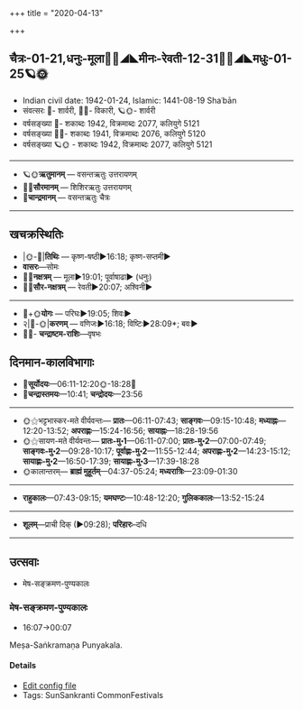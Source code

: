 +++
title = "2020-04-13"

+++
## चैत्रः-01-21,धनुः-मूला🌛🌌◢◣मीनः-रेवती-12-31🌌🌞◢◣मधुः-01-25🪐🌞
- Indian civil date: 1942-01-24, Islamic: 1441-08-19 Shaʿbān
- संवत्सरः 🌛- शार्वरी, 🌌🌞- विकारी, 🪐🌞- शार्वरी
- वर्षसङ्ख्या 🌛- शकाब्दः 1942, विक्रमाब्दः 2077, कलियुगे 5121
- वर्षसङ्ख्या 🌌🌞- शकाब्दः 1941, विक्रमाब्दः 2076, कलियुगे 5120
- वर्षसङ्ख्या 🪐🌞 - शकाब्दः 1942, विक्रमाब्दः 2077, कलियुगे 5121
___________________
- 🪐🌞**ऋतुमानम्** — वसन्तऋतुः उत्तरायणम्
- 🌌🌞**सौरमानम्** — शिशिरऋतुः उत्तरायणम्
- 🌛**चान्द्रमानम्** — वसन्तऋतुः चैत्रः
___________________


## खचक्रस्थितिः
- |🌞-🌛|**तिथिः** — कृष्ण-षष्ठी►16:18; कृष्ण-सप्तमी►  
- **वासरः**—सोमः  
- 🌌🌛**नक्षत्रम्** — मूला►19:01; पूर्वाषाढा► (धनुः)  
- 🌌🌞**सौर-नक्षत्रम्** — रेवती►20:07; अश्विनी►  
___________________
- 🌛+🌞**योगः** — परिघः►19:05; शिवः►  
- २|🌛-🌞|**करणम्** — वणिजः►16:18; विष्टिः►28:09*; बवः►  
- 🌌🌛- **चन्द्राष्टम-राशिः**—वृषभः  


## दिनमान-कालविभागाः
- 🌅**सूर्योदयः**—06:11-12:20🌞️-18:28🌇  
- 🌛**चन्द्रास्तमयः**—10:41; **चन्द्रोदयः**—23:56  
___________________
- 🌞⚝भट्टभास्कर-मते वीर्यवन्तः— **प्रातः**—06:11-07:43; **साङ्गवः**—09:15-10:48; **मध्याह्नः**—12:20-13:52; **अपराह्णः**—15:24-16:56; **सायाह्नः**—18:28-19:56  
- 🌞⚝सायण-मते वीर्यवन्तः— **प्रातः-मु॰1**—06:11-07:00; **प्रातः-मु॰2**—07:00-07:49; **साङ्गवः-मु॰2**—09:28-10:17; **पूर्वाह्णः-मु॰2**—11:55-12:44; **अपराह्णः-मु॰2**—14:23-15:12; **सायाह्णः-मु॰2**—16:50-17:39; **सायाह्णः-मु॰3**—17:39-18:28  
- 🌞कालान्तरम्— **ब्राह्मं मुहूर्तम्**—04:37-05:24; **मध्यरात्रिः**—23:09-01:30  
___________________
- **राहुकालः**—07:43-09:15; **यमघण्टः**—10:48-12:20; **गुलिककालः**—13:52-15:24  
___________________
- **शूलम्**—प्राची दिक् (►09:28); **परिहारः**–दधि  
___________________

## उत्सवाः
- मेष-सङ्क्रमण-पुण्यकालः
### मेष-सङ्क्रमण-पुण्यकालः
- 16:07→00:07

Meṣa-Saṅkramaṇa Punyakala.

#### Details
- [Edit config file](https://github.com/jyotisham/adyatithi/tree/master/time_focus/sankrAnti/description_only/mESa-saGkramaNa-puNyakAlaH.toml)
- Tags: SunSankranti CommonFestivals


